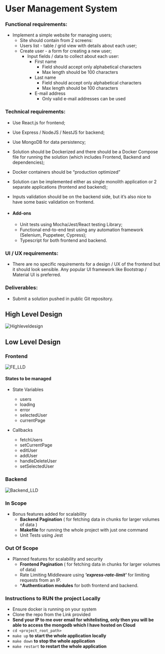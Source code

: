 # User Management System
### Functional requirements:

- Implement a simple website for managing users;
  - Site should contain from 2 screens:
  -  Users list - table / grid view with details about each user;
  - Create user - a form for creating a new user;
    - Input fields / data to collect about each user:
      - First name
        - Field should accept only alphabetical characters
         - Max length should be 100 characters
      - Last name
        - Field should accept only alphabetical characters
        - Max length should be 100 characters
      - E-mail address
        - Only valid e-mail addresses can be used
### Technical requirements:
 - Use React.js for frontend;
 - Use Express / NodeJS / NestJS for backend;
 - Use MongoDB for data persistency;
 - Solution should be Dockerized and there should be a Docker Compose file for running the solution (which includes Frontend, Backend and dependencies);
 - Docker containers should be “production optimized”
 - Solution can be implemented either as single monolith application or 2 separate 
 applications (frontend and backend);
 - Inputs validation should be on the backend side, but it’s also nice to have some basic validation on frontend.

 - #### Add-ons
   - Unit tests using Mocha/Jest/React testing Library;
   - Functional end-to-end test using any automation framework (Selenium, Puppeteer, Cypress);
   - Typescript for both frontend and backend.
 

### UI / UX requirements:
 - There are no specific requirements for a design / UX of the frontend but it should look sensible. Any popular UI framework like Bootstrap / Material UI is preferred.
 

### Deliverables:
- Submit a solution pushed in public Git repository.



## High Level Design
![Highleveldesign](https://github.com/sandeepraju8787/UserManagementSystem/assets/65300002/84595f94-4ddc-4a9f-84d9-b99e43907bd8)

## Low Level Design

### Frontend
![FE_LLD](https://github.com/sandeepraju8787/UserManagementSystem/assets/65300002/46b0a8ac-d680-497b-8170-fe85478affbc)

#### States to be managed
  - State Variables
    - users
    - loading
    - error
    - selectedUser
    - currentPage

  - Callbacks
    - fetchUsers
    - setCurrentPage 
    - editUser
    - addUser
    - handleDeleteUser
    - setSelectedUser

### Backend
  ![Backend_LLD](https://github.com/sandeepraju8787/UserManagementSystem/assets/65300002/83d84556-1419-4b7a-8446-b72eaabb728e)

### In Scope 
- Bonus features added for scalability
  - **Backend Pagination** ( for fetching data in chunks for larger volumes of data )
  - **Makefile** for running the whole project with just one command
  - Unit Tests using Jest
    

### Out Of Scope 
- Planned features for scalability and security
  - **Frontend Pagination** ( for fetching data in chunks for larger volumes of data)
  - Rate Limiting Middleware  using ***'express-rate-limit'*** for limiting requests from an IP. 
  - ***Authentication modules** for both frontend and backend.


 ### Instructions to RUN the project Locally
 - Ensure docker is running on your system
 - Clone the repo from the Link provided
 - **Send your IP to me over email for whitelisting, only then you will be able to access the mongodb which I have hosted on Cloud**
 - ```cd <project_root_path>```
 - ```make up``` **to start the whole application locally**
 - ```make down``` **to stop the whole application**
 - ```make restart``` **to restart the whole application**
